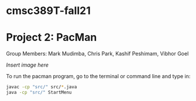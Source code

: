 # cmsc389T-fall21
# Project 2: PacMan
Group Members: Mark Mudimba, Chris Park, Kashif Peshimam, Vibhor Goel


*Insert image here*


To run the pacman program, go to the terminal or command line and type in: 
```bash
javac -cp "src/" src/*.java
java -cp "src/" StartMenu
```
